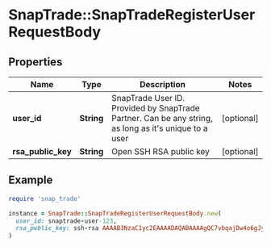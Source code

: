 # SnapTrade::SnapTradeRegisterUserRequestBody

## Properties

| Name | Type | Description | Notes |
| ---- | ---- | ----------- | ----- |
| **user_id** | **String** | SnapTrade User ID. Provided by SnapTrade Partner. Can be any string, as long as it&#39;s unique to a user | [optional] |
| **rsa_public_key** | **String** | Open SSH RSA public key | [optional] |

## Example

```ruby
require 'snap_trade'

instance = SnapTrade::SnapTradeRegisterUserRequestBody.new(
  user_id: snaptrade-user-123,
  rsa_public_key: ssh-rsa AAAAB3NzaC1yc2EAAAADAQABAAAAgQC7vbqajDw4o6gJy8UtmIbkcpnkO3Kwc4qsEnSZp/TR+fQi62F79RHWmwKOtFmwteURgLbj7D/WGuNLGOfa/2vse3G2eHnHl5CB8ruRX9fBl/KgwCVr2JaEuUm66bBQeP5XeBotdR4cvX38uPYivCDdPjJ1QWPdspTBKcxeFbccDw&#x3D;&#x3D;
)
```

